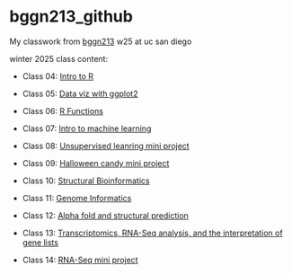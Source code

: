 # bggn213_github
My classwork from [bggn213](https://bioboot.github.io/bggn213_W25/) w25 at uc san diego

winter 2025 class content:

- Class 04: [Intro to R](https://github.com/kmostoller1/bggn213_github/blob/main/class04/class4.pdf)

- Class 05: [Data viz with ggplot2](https://github.com/kmostoller1/bggn213_github/blob/main/class05/Class05.pdf)

- Class 06: [R Functions](https://github.com/kmostoller1/bggn213_github/blob/main/Class06/Class6.pdf)

- Class 07: [Intro to machine learning](https://github.com/kmostoller1/bggn213_github/blob/main/Class07/class07.pdf)

- Class 08: [Unsupervised leanring mini project](https://github.com/kmostoller1/bggn213_github/blob/main/Class08/Miniproject08.pdf)

- Class 09: [Halloween candy mini project](https://github.com/kmostoller1/bggn213_github/blob/main/class09/halloweencandy.pdf)

- Class 10: [Structural Bioinformatics](https://github.com/kmostoller1/bggn213_github/blob/main/Class10/Class10.pdf)

- Class 11: [Genome Informatics](https://github.com/kmostoller1/bggn213_github/blob/main/class11/class11.pdf)

- Class 12: [Alpha fold and structural prediction](https://github.com/kmostoller1/bggn213_github/blob/main/Class12/AlphaFold%20Analysis%20class%2012.pdf)

- Class 13: [Transcriptomics, RNA-Seq analysis, and the interpretation of gene lists](https://github.com/kmostoller1/bggn213_github/blob/main/Class13/Class-13.pdf)

- Class 14: [RNA-Seq mini project](https://github.com/kmostoller1/bggn213_github/blob/main/Class14/Class-14.pdf)


